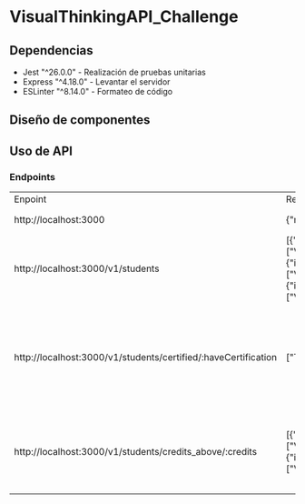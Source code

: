 # VisualThinkingAPI_Challenge

## Dependencias
- Jest "^26.0.0" - Realización de pruebas unitarias
- Express "^4.18.0" - Levantar el servidor
- ESLinter "^8.14.0" - Formateo de código

## Diseño de componentes

## Uso de API

### Endpoints

<table> 
<tr>
    <td>Enpoint</td>
    <td>Response</td>
    <td>Description</td>
</tr>
<tr>
    <td>http://localhost:3000 </td>
    <td>{"message":"Visual Thinking Api welcome!"}</td>
    <td>Bienvenida a la API</td>
    
</tr>
<tr>
    <td>http://localhost:3000/v1/students</td>
    <td>[{"id":"6264d5d89f1df827eb84bb23","name":"Warren","email":"Todd@visualpartnership.xyz","credits":508,"enrollments":["Visual Thinking Intermedio","Visual Thinking Avanzado"],"previousCourses":1,"haveCertification":true},{"id":"6264d5d85cf81c496446b67f","name":"Lucinda","email":"Sexton@visualpartnership.xyz","credits":677,"enrollments":["Visual Thinking Avanzado"],"previousCourses":6,"haveCertification":true},{"id":"6264d5d8cda17de0d2e9f236","name":"Fuentes","email":"Sharlene@visualpartnership.xyz","credits":210,"enrollments":["Visual Thinking Avanzado"],"previousCourses":10,"haveCertification":true}]
    </td>
    <td>Lista de todos los estudiantes</td>
    
</tr>
<tr>
    <td>http://localhost:3000/v1/students/certified/:haveCertification</td>
    <td>["Todd@visualpartnership.xyz","Sexton@visualpartnership.xyz","Sharlene@visualpartnership.xyz", ...]</td>
    <td>Lista de los emails de los estudiantes que tienen (true) o no (false) certificación, indicándolo en el parámetro :haveCertification</td>
</tr>
<tr>
    <td>http://localhost:3000/v1/students/credits_above/:credits</td>
    <td>[{"id":"6264d5d8dd1a0be4e249c662","name":"Phillips","email":"Camacho@visualpartnership.xyz","credits":973,"enrollments":["Visual Thinking Intermedio"],"previousCourses":8,"haveCertification":false},{"id":"6264d5d89d03e25451f124e5","name":"Mindy","email":"Alfreda@visualpartnership.xyz","credits":830,"enrollments":["Visual Thinking Intermedio","Visual Thinking Avanzado"],"previousCourses":9,"haveCertification":false}, ...]</td>
    <td>Lista de estudiantes que tienen más de los créditos ingresados en el parámetro :credits</td>
</tr>
</table>